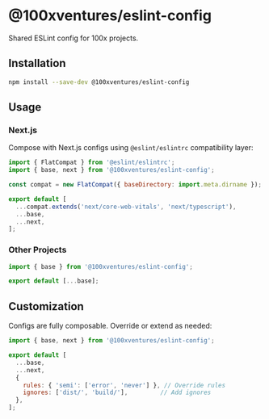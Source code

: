# @100xventures/eslint-config

Shared ESLint config for 100x projects.

## Installation

```bash
npm install --save-dev @100xventures/eslint-config
```

## Usage

### Next.js

Compose with Next.js configs using `@eslint/eslintrc` compatibility layer:

```javascript
import { FlatCompat } from '@eslint/eslintrc';
import { base, next } from '@100xventures/eslint-config';

const compat = new FlatCompat({ baseDirectory: import.meta.dirname });

export default [
  ...compat.extends('next/core-web-vitals', 'next/typescript'),
  ...base,
  ...next,
];
```

### Other Projects

```javascript
import { base } from '@100xventures/eslint-config';

export default [...base];
```

## Customization

Configs are fully composable. Override or extend as needed:

```javascript
import { base, next } from '@100xventures/eslint-config';

export default [
  ...base,
  ...next,
  {
    rules: { 'semi': ['error', 'never'] }, // Override rules
    ignores: ['dist/', 'build/'],         // Add ignores
  },
];
```
